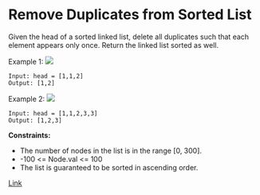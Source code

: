 # Remove Duplicates from Sorted List

Given the head of a sorted linked list, delete all duplicates such that each element appears only once. Return the
linked list sorted as well.

Example 1:
![](https://assets.leetcode.com/uploads/2021/01/04/list1.jpg)

```
Input: head = [1,1,2]
Output: [1,2]
```

Example 2:
![](https://assets.leetcode.com/uploads/2021/01/04/list2.jpg)

```
Input: head = [1,1,2,3,3]
Output: [1,2,3]
```

**Constraints:**

- The number of nodes in the list is in the range [0, 300].
- -100 <= Node.val <= 100
- The list is guaranteed to be sorted in ascending order.

[Link](https://leetcode.com/problems/remove-duplicates-from-sorted-list/)